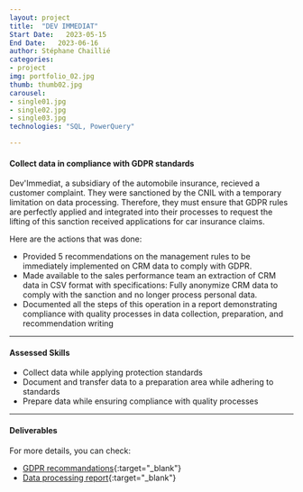 ```yaml
---
layout: project
title:  "DEV IMMEDIAT"
Start Date:   2023-05-15
End Date:   2023-06-16
author: Stéphane Chaillié
categories:
- project
img: portfolio_02.jpg
thumb: thumb02.jpg
carousel:
- single01.jpg
- single02.jpg
- single03.jpg
technologies: "SQL, PowerQuery"

---
```

#### Collect data in compliance with GDPR standards
Dev'Immediat, a subsidiary of the automobile insurance, recieved a customer complaint. They were sanctioned by the CNIL with a temporary limitation on data processing. Therefore, they must ensure that GDPR rules are perfectly applied and integrated into their processes to request the lifting of this sanction received applications for car insurance claims.

Here are the actions that was done:

- Provided 5 recommendations on the management rules to be immediately implemented on CRM data to comply with GDPR.
- Made available to the sales performance team an extraction of CRM data in CSV format with specifications: Fully anonymize CRM data to comply with the sanction 
  and no longer process personal data.
- Documented all the steps of this operation in a report demonstrating compliance with quality processes in data collection, preparation, and recommendation writing

---
#### Assessed Skills
- Collect data while applying protection standards
- Document and transfer data to a preparation area while adhering to standards
- Prepare data while ensuring compliance with quality processes

---
####  Deliverables
For more details, you can check:
- [GDPR recommandations](https://stefch86.github.io/solid-jekyll-BIA/assets/Chaillie_Stephane_1_Recommandations_062023.pdf){:target="_blank"}
- [Data processing report](https://stefch86.github.io/solid-jekyll-BIA/assets/Chaillie_Stephane_3_rapport_062023.pdf){:target="_blank"}
